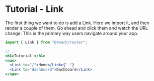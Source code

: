 # Tutorial - Link

The first thing we want to do is add a Link. Here we import it, and then render a couple of them. Go ahead and click them and watch the URL change. This is the primary way users navigate around your app.

```jsx
import { Link } from "@reach/router";

// ...
<h1>Tutorial!</h1>
<nav>
  <Link to="/">Home</Link>{" "}
  <Link to="dashboard">Dashboard</Link>
</nav>
```
